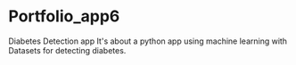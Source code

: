 # Portfolio_app6
Diabetes Detection app
It's about a python app using machine learning with Datasets for detecting diabetes. 
